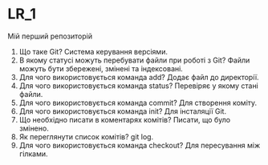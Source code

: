 # LR_1
Мій перший репозиторій
1.	Що таке Git? 
Система керування версіями.
2.	В якому статусі можуть перебувати файли при роботі з Git?
Файли можуть бути збережені, змінені та індексовані.
3.	Для чого використовується  команда add?
Додає файл до директорії.
4.	Для чого використовується  команда status? 
Перевіряє у якому стані файли.
5.	Для чого використовується  команда commit?
Для створення коміту.
6.	Для чого використовується  команда init? 
Для інсталяції Git.
7.	Що необхідно писати в коментарях комітів? 
Писати, що було змінено.
8.	Як переглянути список комітів? 
git log.
9.	Для чого використовується  команда checkout?
Для пересування між гілками.

